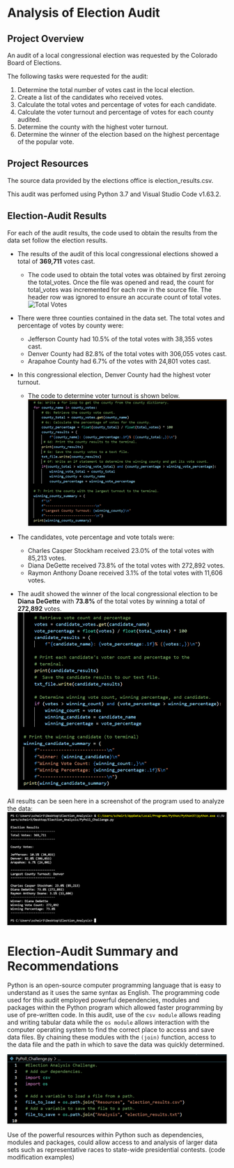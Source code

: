 # Analysis of Election Audit

## Project Overview
An audit of a local congressional election was requested by the Colorado Board of Elections. 

The following tasks were requested for the audit:

1. Determine the total number of votes cast in the local election.
2. Create a list of the candidates who received votes.
3. Calculate the total votes and percentage of votes for each candidate.
4. Calculate the voter turnout and percentage of votes for each county audited.
5. Determine the county with the highest voter turnout.
5. Determine the winner of the election based on the highest percentage of the popular vote.

## Project Resources

The source data provided by the elections office is election_results.csv.

This audit was perfomed using Python 3.7 and Visual Studio Code v1.63.2. 

## Election-Audit Results
For each of the audit results, the code used to obtain the results from the data set follow the election results. 
- The results of the audit of this local congressional elections showed a total of **369,711** votes cast. 
   - The code used to obtain the total votes was obtained by first zeroing the total_votes. Once the file was opened and read, the count for total_votes was incremented for each row in the source file. The header row was ignored to ensure an accurate count of total votes.
![Total Votes](https://github.com/Bsheinin/Election_Analyis/blob/main/Total%20votes%20code.PNG)

- There were three counties contained in the data set. The total votes and percentage of votes by county were:
  - Jefferson County had 10.5% of the total votes with 38,355 votes cast.
  - Denver County had 82.8% of the total votes with 306,055 votes cast.
  - Arapahoe County had 6.7% of the votes with 24,801 votes cast.
- In this congressional election, Denver County had the highest voter turnout.
  - The code to determine voter turnout is shown below.
![Election Results](https://github.com/Bscheinin/Election_Analysis/blob/main/Resources/Voter%20Turnout%20Code.PNG)

- The candidates, vote percentage and vote totals were:
  - Charles Casper Stockham received 23.0% of the total votes with 85,213 votes.
  - Diana DeGette received 73.8% of the total votes with 272,892 votes.
  - Raymon Anthony Doane received 3.1% of the total votes with 11,606 votes.

- The audit showed the winner of the local congressional election to be **Diana DeGette** with **73.8%** of the total votes by winning a total of **272,892** votes.
![Winning Candidate](https://github.com/Bscheinin/Election_Analysis/blob/main/Resources/Winning%20candidate.PNG)

All results can be seen here in a screenshot of the program used to analyze the data:
![Election Results](https://github.com/Bscheinin/Election_Analysis/blob/main/Resources/Election%20Results%20terminal%20screenshot.PNG)

# Election-Audit Summary and Recommendations
Python is an open-source computer programming language that is easy to understand as it uses the same syntax as English. The programming code used for this audit employed powerful dependencies, modules and packages within the Python program which allowed faster programming by use of pre-written code. In this audit, use of the `csv module` allows reading and writing tabular data while the `os module` allows interaction with the computer operating system to find the correct place to access and save data files. By chaining these modules with the `(join)` function, access to the data file and the path in which to save the data was quickly determined.

![Import csv](https://github.com/Bscheinin/Election_Analysis/blob/main/Resources/Module%20code.PNG)

 

Use of the powerful resources within Python such as dependencies, modules and packages, could allow access to and analysis of larger data sets such as representative races to state-wide presidential contests. (code modification examples)

